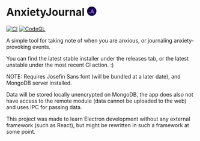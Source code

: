 # AnxietyJournal ![Logo](https://github.com/F0903/AnxietyJournal/blob/master/.github/media/AnxietyJournal%20Logo%202525.png)

[![CI](https://github.com/F0903/AnxietyJournal/actions/workflows/main.yml/badge.svg)](https://github.com/F0903/AnxietyJournal/actions/workflows/main.yml)
[![CodeQL](https://github.com/F0903/AnxietyJournal/actions/workflows/codeql-analysis.yml/badge.svg)](https://github.com/F0903/AnxietyJournal/actions/workflows/codeql-analysis.yml)

A simple tool for taking note of when you are anxious, or journaling anxiety-provoking events.

You can find the latest stable installer under the releases tab, or the latest unstable under the most recent CI action. :)

NOTE: Requires Josefin Sans font (will be bundled at a later date), and MongoDB server installed.

Data will be stored locally unencrypted on MongoDB, the app does also not have access to the remote module (data cannot be uploaded to the web) and uses IPC for passing data.

This project was made to learn Electron development without any external framework (such as React), but might be rewritten in such a framework at some point.
